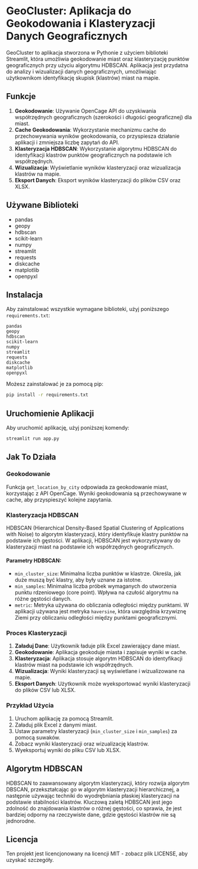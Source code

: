 
# GeoCluster: Aplikacja do Geokodowania i Klasteryzacji Danych Geograficznych

GeoCluster to aplikacja stworzona w Pythonie z użyciem biblioteki Streamlit, która umożliwia geokodowanie miast oraz klasteryzację punktów geograficznych przy użyciu algorytmu HDBSCAN. Aplikacja jest przydatna do analizy i wizualizacji danych geograficznych, umożliwiając użytkownikom identyfikację skupisk (klastrów) miast na mapie.

## Funkcje

1. **Geokodowanie**: Używanie OpenCage API do uzyskiwania współrzędnych geograficznych (szerokości i długości geograficznej) dla miast.
2. **Cache Geokodowania**: Wykorzystanie mechanizmu cache do przechowywania wyników geokodowania, co przyspiesza działanie aplikacji i zmniejsza liczbę zapytań do API.
3. **Klasteryzacja HDBSCAN**: Wykorzystanie algorytmu HDBSCAN do identyfikacji klastrów punktów geograficznych na podstawie ich współrzędnych.
4. **Wizualizacja**: Wyświetlanie wyników klasteryzacji oraz wizualizacja klastrów na mapie.
5. **Eksport Danych**: Eksport wyników klasteryzacji do plików CSV oraz XLSX.

## Używane Biblioteki

- pandas
- geopy
- hdbscan
- scikit-learn
- numpy
- streamlit
- requests
- diskcache
- matplotlib
- openpyxl

## Instalacja

Aby zainstalować wszystkie wymagane biblioteki, użyj poniższego `requirements.txt`:

```
pandas
geopy
hdbscan
scikit-learn
numpy
streamlit
requests
diskcache
matplotlib
openpyxl
```

Możesz zainstalować je za pomocą pip:

```sh
pip install -r requirements.txt
```

## Uruchomienie Aplikacji

Aby uruchomić aplikację, użyj poniższej komendy:

```sh
streamlit run app.py
```

## Jak To Działa

### Geokodowanie

Funkcja `get_location_by_city` odpowiada za geokodowanie miast, korzystając z API OpenCage. Wyniki geokodowania są przechowywane w cache, aby przyspieszyć kolejne zapytania.

### Klasteryzacja HDBSCAN

HDBSCAN (Hierarchical Density-Based Spatial Clustering of Applications with Noise) to algorytm klasteryzacji, który identyfikuje klastry punktów na podstawie ich gęstości. W aplikacji, HDBSCAN jest wykorzystywany do klasteryzacji miast na podstawie ich współrzędnych geograficznych.

#### Parametry HDBSCAN:

- `min_cluster_size`: Minimalna liczba punktów w klastrze. Określa, jak duże muszą być klastry, aby były uznane za istotne.
- `min_samples`: Minimalna liczba próbek wymaganych do utworzenia punktu rdzeniowego (core point). Wpływa na czułość algorytmu na różne gęstości danych.
- `metric`: Metryka używana do obliczania odległości między punktami. W aplikacji używana jest metryka `haversine`, która uwzględnia krzywiznę Ziemi przy obliczaniu odległości między punktami geograficznymi.

### Proces Klasteryzacji

1. **Załaduj Dane**: Użytkownik ładuje plik Excel zawierający dane miast.
2. **Geokodowanie**: Aplikacja geokoduje miasta i zapisuje wyniki w cache.
3. **Klasteryzacja**: Aplikacja stosuje algorytm HDBSCAN do identyfikacji klastrów miast na podstawie ich współrzędnych.
4. **Wizualizacja**: Wyniki klasteryzacji są wyświetlane i wizualizowane na mapie.
5. **Eksport Danych**: Użytkownik może wyeksportować wyniki klasteryzacji do plików CSV lub XLSX.

### Przykład Użycia

1. Uruchom aplikację za pomocą Streamlit.
2. Załaduj plik Excel z danymi miast.
3. Ustaw parametry klasteryzacji (`min_cluster_size` i `min_samples`) za pomocą suwaków.
4. Zobacz wyniki klasteryzacji oraz wizualizację klastrów.
5. Wyeksportuj wyniki do pliku CSV lub XLSX.

## Algorytm HDBSCAN

HDBSCAN to zaawansowany algorytm klasteryzacji, który rozwija algorytm DBSCAN, przekształcając go w algorytm klasteryzacji hierarchicznej, a następnie używając techniki do wyodrębniania płaskiej klasteryzacji na podstawie stabilności klastrów. Kluczową zaletą HDBSCAN jest jego zdolność do znajdowania klastrów o różnej gęstości, co sprawia, że jest bardziej odporny na rzeczywiste dane, gdzie gęstości klastrów nie są jednorodne.

## Licencja

Ten projekt jest licencjonowany na licencji MIT - zobacz plik LICENSE, aby uzyskać szczegóły.
